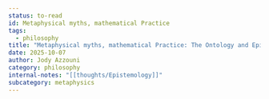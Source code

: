 ```yaml
---
status: to-read
id: Metaphysical myths, mathematical Practice
tags:
  - philosophy
title: "Metaphysical myths, mathematical Practice: The Ontology and Epistemology of the Exact Science"
date: 2025-10-07
author: Jody Azzouni
category: philosophy
internal-notes: "[[thoughts/Epistemology]]"
subcategory: metaphysics
---
```

